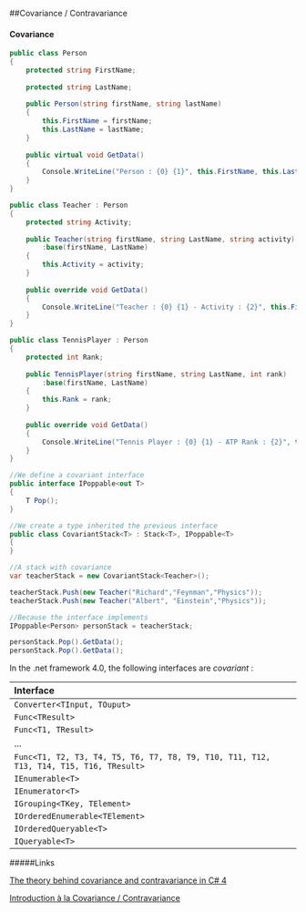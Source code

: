 ##Covariance / Contravariance

#### Covariance

```cs
public class Person
{
    protected string FirstName;
    
    protected string LastName;
    
    public Person(string firstName, string lastName)
    {
        this.FirstName = firstName;
        this.LastName = lastName;
    }
    
    public virtual void GetData()
    {
        Console.WriteLine("Person : {0} {1}", this.FirstName, this.LastName);
    }
}

public class Teacher : Person
{
    protected string Activity;
    
    public Teacher(string firstName, string LastName, string activity)
        :base(firstName, LastName)
    {
        this.Activity = activity;
    }
    
    public override void GetData()
    {
        Console.WriteLine("Teacher : {0} {1} - Activity : {2}", this.FirstName, this.LastName, this.Activity);
    }    
}

public class TennisPlayer : Person
{
    protected int Rank;
    
    public TennisPlayer(string firstName, string LastName, int rank)
        :base(firstName, LastName)
    {
        this.Rank = rank;          
    }
    
    public override void GetData()
    {
        Console.WriteLine("Tennis Player : {0} {1} - ATP Rank : {2}", this.FirstName, this.LastName, this.Rank);
    } 
}

//We define a covariant interface
public interface IPoppable<out T>
{
    T Pop();
}    

//We create a type inherited the previous interface    
public class CovariantStack<T> : Stack<T>, IPoppable<T>
{
}

//A stack with covariance
var teacherStack = new CovariantStack<Teacher>();

teacherStack.Push(new Teacher("Richard","Feynman","Physics"));
teacherStack.Push(new Teacher("Albert", "Einstein","Physics"));

//Because the interface implements
IPoppable<Person> personStack = teacherStack;

personStack.Pop().GetData();
personStack.Pop().GetData();

```

In the .net framework 4.0, the following interfaces are _covariant_ : 


| Interface |
|:---------|
| ``` Converter<TInput, TOuput> ```|
| ``` Func<TResult> ``` |
| ``` Func<T1, TResult> ```|
| ... |
| ``` Func<T1, T2, T3, T4, T5, T6, T7, T8, T9, T10, T11, T12, T13, T14, T15, T16, TResult> ```|
| ``` IEnumerable<T> ```|
| ``` IEnumerator<T> ```|
| ``` IGrouping<TKey, TElement> ```|
| ``` IOrderedEnumerable<TElement> ```|
| ``` IOrderedQueryable<T> ```|
| ``` IQueryable<T> ```|









#####Links

[The theory behind covariance and contravariance in C# 4](http://tomasp.net/blog/variance-explained.aspx/)

[Introduction à la Covariance / Contravariance](https://sebastiencourtois.wordpress.com/2010/04/14/nouveauts-c-net-4-introduction-la-covariance-contravariance/)
